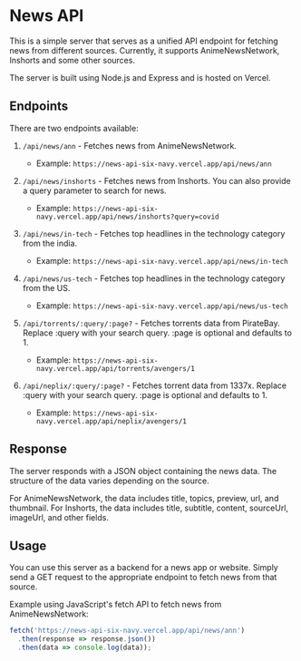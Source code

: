 # News API

This is a simple server that serves as a unified API endpoint for fetching news from different sources. Currently, it supports AnimeNewsNetwork, Inshorts and some other sources.

The server is built using Node.js and Express and is hosted on Vercel.

## Endpoints

There are two endpoints available:

1. `/api/news/ann` - Fetches news from AnimeNewsNetwork.
   * Example: `https://news-api-six-navy.vercel.app/api/news/ann`
   
2. `/api/news/inshorts` - Fetches news from Inshorts. You can also provide a query parameter to search for news.
   * Example: `https://news-api-six-navy.vercel.app/api/news/inshorts?query=covid`
  
3. `/api/news/in-tech` - Fetches top headlines in the technology category from the india.
   * Example: `https://news-api-six-navy.vercel.app/api/news/in-tech`

4. `/api/news/us-tech` - Fetches top headlines in the technology category from the US.
   * Example: `https://news-api-six-navy.vercel.app/api/news/us-tech`
  
5. `/api/torrents/:query/:page?` - Fetches torrents data from PirateBay. Replace :query with your search query. :page is optional and defaults to 1.
   * Example: `https://news-api-six-navy.vercel.app/api/torrents/avengers/1`

6. `/api/neplix/:query/:page?` - Fetches torrent data from 1337x. Replace :query with your search query. :page is optional and defaults to 1.
   * Example: `https://news-api-six-navy.vercel.app/api/neplix/avengers/1`

## Response

The server responds with a JSON object containing the news data. The structure of the data varies depending on the source.

For AnimeNewsNetwork, the data includes title, topics, preview, url, and thumbnail. For Inshorts, the data includes title, subtitle, content, sourceUrl, imageUrl, and other fields.

## Usage

You can use this server as a backend for a news app or website. Simply send a GET request to the appropriate endpoint to fetch news from that source.

Example using JavaScript's fetch API to fetch news from AnimeNewsNetwork:

```javascript
fetch('https://news-api-six-navy.vercel.app/api/news/ann')
  .then(response => response.json())
  .then(data => console.log(data));


